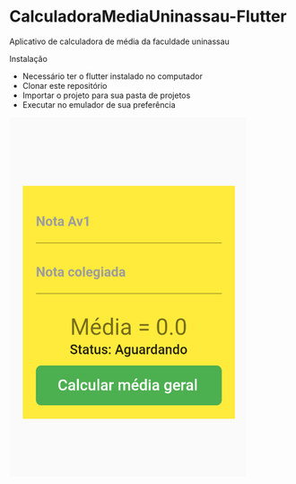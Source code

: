 # CalculadoraMediaUninassau-Flutter
 Aplicativo de calculadora de média da faculdade uninassau

<p>Instalação</p>

 <ul>
    <li>Necessário ter o flutter instalado no computador</li>
    <li>Clonar este repositório</li>
    <li>Importar o projeto para sua pasta de projetos</li>
    <li>Executar no emulador de sua preferência</li>   
</ul>

<img src="app.gif">